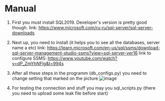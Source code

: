 # Manual 
1. First you must install SQL2019. Developer's version is pretty good though.
link: https://www.microsoft.com/ru-ru/sql-server/sql-server-downloads

2. Next up, you need to install (it helps you to see all the databases, server name a etc)
link: https://learn.microsoft.com/en-us/sql/ssms/download-sql-server-management-studio-ssms?view=sql-server-ver16
link to configure SSMS: https://www.youtube.com/watch?v=dP_ZmYhNFlg&t=994s

3. After all these steps in the programm (db_configs.py) you need to change setting that marked on the picture
![image](https://user-images.githubusercontent.com/74349799/212522852-da5524d2-659a-4af1-b941-6fcd421f0829.png)
 
4. For testing the connection and stuff you may you sql_scripts.py (there you need to upload some leak file before start)
